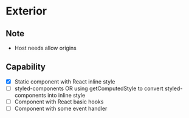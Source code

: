 # Exterior

## Note

- Host needs allow origins

## Capability

- [x] Static component with React inline style
- [ ] styled-components OR using getComputedStyle to convert styled-components into inline style
- [ ] Component with React basic hooks
- [ ] Component with some event handler
